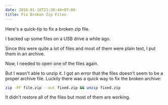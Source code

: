 ```yaml
---
date: 2016-01-16T21:20:44+07:00
title: Fix Broken Zip Files
---
```


Here's a quick-tip to fix a broken zip file.<!--more-->


I backed up some files on a USB drive a while ago.

Since this were quite a lot of files and most of them were plain text, I put them in an archive.

Now, I needed to open one of the files again.

But I wasn't able to unzip it.
I got an error that the files doesn't seem to be a proper archive file.
Luckily there was a quick way to fix the broken archive:

```sh
zip -FF file.zip --out fixed.zip && unzip fixed.zip
```

It didn't restore all of the files but most of them are working.
